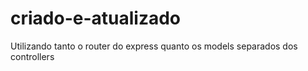 # criado-e-atualizado
Utilizando tanto o router do express quanto os models separados dos controllers
